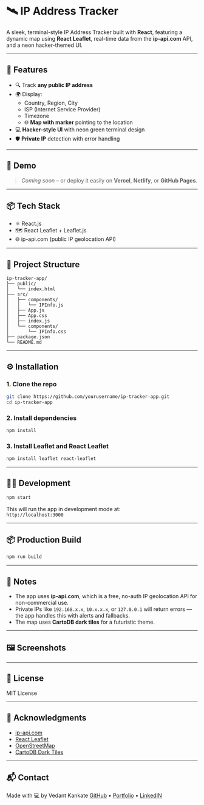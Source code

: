 # 🛰️ IP Address Tracker

A sleek, terminal-style IP Address Tracker built with **React**, featuring a dynamic map using **React Leaflet**, real-time data from the **ip-api.com** API, and a neon hacker-themed UI.

---

## 🚀 Features

- 🔍 Track **any public IP address**
- 🌍 Display:
  - Country, Region, City
  - ISP (Internet Service Provider)
  - Timezone
  - 🌐 **Map with marker** pointing to the location
- 💻 **Hacker-style UI** with neon green terminal design
- 🛡️ **Private IP** detection with error handling

---

## 🧪 Demo

> _Coming soon_ – or deploy it easily on **Vercel**, **Netlify**, or **GitHub Pages**.

---

## 📦 Tech Stack

- ⚛️ React.js
- 🗺️ React Leaflet + Leaflet.js
- 🌐 ip-api.com (public IP geolocation API)

---

## 📁 Project Structure

```
ip-tracker-app/
├── public/
│   └── index.html
├── src/
│   ├── components/
│   │   └── IPInfo.js
│   ├── App.js
│   ├── App.css
│   ├── index.js
│   └── components/
│       └── IPInfo.css
├── package.json
└── README.md
```

---

## ⚙️ Installation

### 1. Clone the repo

```bash
git clone https://github.com/yourusername/ip-tracker-app.git
cd ip-tracker-app
```

### 2. Install dependencies

```bash
npm install
```

### 3. Install Leaflet and React Leaflet

```bash
npm install leaflet react-leaflet
```

---

## 🧑‍💻 Development

```bash
npm start
```

This will run the app in development mode at:  
`http://localhost:3000`

---

## 📦 Production Build

```bash
npm run build
```

---

## 🧠 Notes

- The app uses **ip-api.com**, which is a free, no-auth IP geolocation API for non-commercial use.
- Private IPs like `192.168.x.x`, `10.x.x.x`, or `127.0.0.1` will return errors — the app handles this with alerts and fallbacks.
- The map uses **CartoDB dark tiles** for a futuristic theme.

---

## 🖼️ Screenshots



---

## 📜 License

MIT License

---

## 🙌 Acknowledgments

- [ip-api.com](https://ip-api.com)
- [React Leaflet](https://react-leaflet.js.org/)
- [OpenStreetMap](https://www.openstreetmap.org/)
- [CartoDB Dark Tiles](https://carto.com)

---

## 📬 Contact

Made with 💻 by Vedant Kankate 
[GitHub](https://github.com/vedant2402) • [Portfolio](https://vedant-kankate.netlify.app/) • [LinkedIN](https://www.linkedin.com/in/vedant-kankate/)

